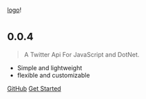 <!-- _coverpage.md -->

[logo](../docs/Quill_logo.png)!

# <small class="gradient-PeachSunnset clip-txt thick-s">0.0.4</small>

> A Twitter Api For JavaScript and DotNet. 

- Simple and lightweight
- flexible and customizable

[GitHub](https://github.com/Doge-Productions/Quill-Api)
[Get Started](pages/javascript?id=quickstart)
